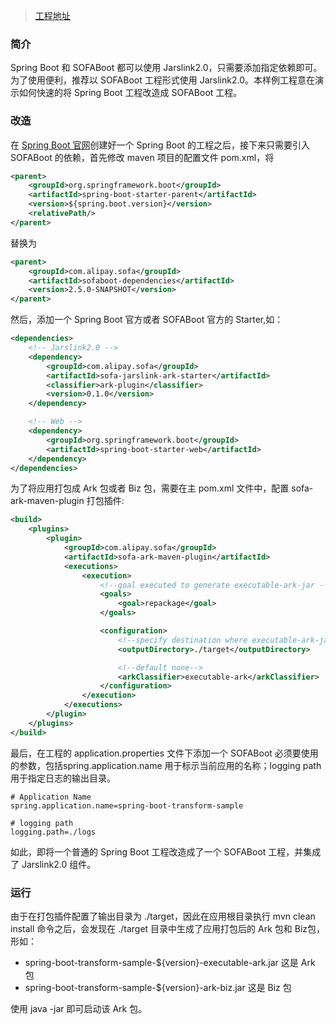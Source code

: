 > [工程地址](https://github.com/QilongZhang/jarslink-demo/tree/master/spring-boot-transform-sample)

### 简介
Spring Boot 和 SOFABoot 都可以使用 Jarslink2.0，只需要添加指定依赖即可。为了使用便利，推荐以 SOFABoot 工程形式使用 Jarslink2.0。本样例工程意在演示如何快速的将 Spring Boot 工程改造成 SOFABoot 工程。

### 改造
在 [Spring Boot 官网](https://start.spring.io/)创建好一个 Spring Boot 的工程之后，接下来只需要引入 SOFABoot 的依赖，首先修改 maven 项目的配置文件 pom.xml，将
```xml
<parent>
    <groupId>org.springframework.boot</groupId>
    <artifactId>spring-boot-starter-parent</artifactId>
    <version>${spring.boot.version}</version>
    <relativePath/> 
</parent>
```
替换为
```xml
<parent>
    <groupId>com.alipay.sofa</groupId>
    <artifactId>sofaboot-dependencies</artifactId>
    <version>2.5.0-SNAPSHOT</version>
</parent>
```
然后，添加一个 Spring Boot 官方或者 SOFABoot 官方的 Starter,如：
```xml
<dependencies>
    <!-- Jarslink2.0 -->
    <dependency>
        <groupId>com.alipay.sofa</groupId>
        <artifactId>sofa-jarslink-ark-starter</artifactId>
        <classifier>ark-plugin</classifier>
        <version>0.1.0</version>
    </dependency>

    <!-- Web -->
    <dependency>
        <groupId>org.springframework.boot</groupId>
        <artifactId>spring-boot-starter-web</artifactId>
    </dependency>
</dependencies>
```
为了将应用打包成 Ark 包或者 Biz 包，需要在主 pom.xml 文件中，配置 sofa-ark-maven-plugin 打包插件:
```xml
<build>
    <plugins>
        <plugin>
            <groupId>com.alipay.sofa</groupId>
            <artifactId>sofa-ark-maven-plugin</artifactId>
            <executions>
                <execution>
                    <!--goal executed to generate executable-ark-jar -->
                    <goals>
                        <goal>repackage</goal>
                    </goals>

                    <configuration>
                        <!--specify destination where executable-ark-jar will be saved, default saved to ${project.build.directory}-->
                        <outputDirectory>./target</outputDirectory>

                        <!--default none-->
                        <arkClassifier>executable-ark</arkClassifier>
                    </configuration>
                </execution>
            </executions>
        </plugin>
    </plugins>
</build>
```
最后，在工程的 application.properties 文件下添加一个 SOFABoot 必须要使用的参数，包括spring.application.name 用于标示当前应用的名称；logging path 用于指定日志的输出目录。
```text
# Application Name
spring.application.name=spring-boot-transform-sample

# logging path
logging.path=./logs
```

如此，即将一个普通的 Spring Boot 工程改造成了一个 SOFABoot 工程，并集成了 Jarslink2.0 组件。

### 运行
由于在打包插件配置了输出目录为 ./target，因此在应用根目录执行 mvn clean install 命令之后，会发现在 ./target 目录中生成了应用打包后的 Ark 包和 Biz包，形如：
+ spring-boot-transform-sample-${version}-executable-ark.jar 这是 Ark 包
+ spring-boot-transform-sample-${version}-ark-biz.jar 这是 Biz 包

使用 java -jar 即可启动该 Ark 包。